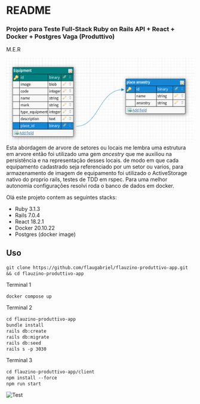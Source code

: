 # README
### Projeto para Teste Full-Stack Ruby on Rails API + React + Docker + Postgres Vaga (Produttivo)

M.E.R 

![MER](schemaproduttivo.png)
Esta abordagem de arvore de setores ou locais me lembra uma estrutura em arvore então foi utilizado uma gem *ancestry* que me auxiliou na persistência e na representação desses locais. de modo em que cada equipamento cadastrado seja referenciado por um setor ou varios, para armazenamento de imagem de equipamento foi utilizado o ActiveStorage nativo do proprio rails, testes de TDD em rspec. Para uma melhor autonomia configurações resolvi roda o banco de dados em docker. 

Olá este projeto contem as seguintes stacks:

 * Ruby 3.1.3
 * Rails 7.0.4
 * React 18.2.1
 * Docker 20.10.22
 * Postgres (docker image)


##  Uso

```shel
git clone https://github.com/flaugabriel/flauzino-produttivo-app.git && cd flauzino-produttivo-app
```
Terminal 1
```shell
docker compose up 
```
Terminal 2
```shell
cd flauzino-produttivo-app
bundle install
rails db:create
rails db:migrate
rails db:seed
rails s -p 3030
```
Terminal 3
```shell
cd flauzino-produttivo-app/client
npm install --force
npm run start
```

![Test](https://github.com/flaugabriel/flauzino-produttivo-app/actions/workflows/ruby.yml/badge.svg)
